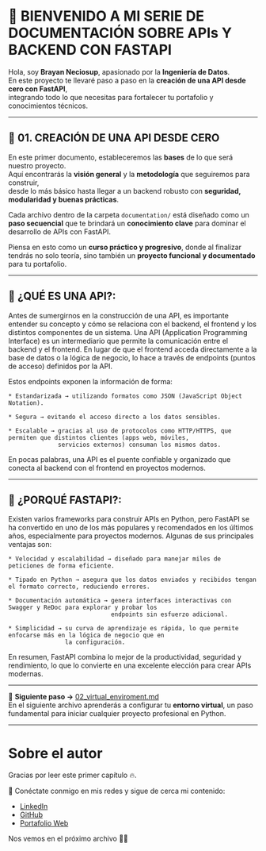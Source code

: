 # 🚀 BIENVENIDO A MI SERIE DE DOCUMENTACIÓN SOBRE APIs Y BACKEND CON FASTAPI  

Hola, soy **Brayan Neciosup**, apasionado por la **Ingeniería de Datos**.  
En este proyecto te llevaré paso a paso en la **creación de una API desde cero con FastAPI**,  
integrando todo lo que necesitas para fortalecer tu portafolio y conocimientos técnicos.  

---

## 📌 01. CREACIÓN DE UNA API DESDE CERO

En este primer documento, estableceremos las **bases** de lo que será nuestro proyecto.  
Aquí encontrarás la **visión general** y la **metodología** que seguiremos para construir,  
desde lo más básico hasta llegar a un backend robusto con **seguridad, modularidad y buenas prácticas**.

Cada archivo dentro de la carpeta `documentation/` está diseñado como un **paso secuencial** que te brindará un **conocimiento clave** para dominar el desarrollo de APIs con FastAPI.  

Piensa en esto como un **curso práctico y progresivo**, donde al finalizar tendrás no solo teoría, sino también un **proyecto funcional y documentado** para tu portafolio.  

---

## 📌 ¿QUÉ ES UNA API?:

Antes de sumergirnos en la construcción de una API, es importante entender su concepto y cómo se relaciona con el backend, el frontend y los distintos componentes de un sistema. Una API (Application Programming Interface) es un intermediario que permite la comunicación entre el backend y el frontend. En lugar de que el frontend acceda directamente a la base de datos o la lógica de negocio, lo hace a través de endpoints (puntos de acceso) definidos por la API.

Estos endpoints exponen la información de forma:

    * Estandarizada → utilizando formatos como JSON (JavaScript Object Notation).

    * Segura → evitando el acceso directo a los datos sensibles.

    * Escalable → gracias al uso de protocolos como HTTP/HTTPS, que permiten que distintos clientes (apps web, móviles,
                  servicios externos) consuman los mismos datos.

En pocas palabras, una API es el puente confiable y organizado que conecta al backend con el frontend en proyectos modernos.

---


## 📌 ¿PORQUÉ FASTAPI?:

Existen varios frameworks para construir APIs en Python, pero FastAPI se ha convertido en uno de los más populares
y recomendados en los últimos años, especialmente para proyectos modernos. Algunas de sus principales ventajas son:

    * Velocidad y escalabilidad → diseñado para manejar miles de peticiones de forma eficiente.

    * Tipado en Python → asegura que los datos enviados y recibidos tengan el formato correcto, reduciendo errores.

    * Documentación automática → genera interfaces interactivas con Swagger y ReDoc para explorar y probar los
                                 endpoints sin esfuerzo adicional.

    * Simplicidad → su curva de aprendizaje es rápida, lo que permite enfocarse más en la lógica de negocio que en 
                    la configuración.

En resumen, FastAPI combina lo mejor de la productividad, seguridad y rendimiento, lo que lo convierte en una excelente 
elección para crear APIs modernas.

---

📖 **Siguiente paso →** [02_virtual_enviroment.md](https://github.com/BrayanR03/API-EN-FASTAPI-DESDE-CERO/blob/main/ApiDesdeCero/documentation/02_virtual_enviroment.md)  
En el siguiente archivo aprenderás a configurar tu **entorno virtual**, un paso fundamental para iniciar 
cualquier proyecto profesional en Python.  

---

# Sobre el autor  

Gracias por leer este primer capítulo 🔥.  

🔗 Conéctate conmigo en mis redes y sigue de cerca mi contenido:  
- [LinkedIn](https://www.linkedin.com/in/brayan-rafael-neciosup-bola%C3%B1os-407a59246/)  
- [GitHub](https://github.com/BrayanR03)  
- [Portafolio Web](https://bryanneciosup626.wixsite.com/brayandataanalitics)  


Nos vemos en el próximo archivo 👊🚀  
